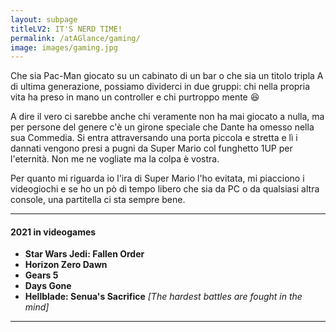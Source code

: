 ```yaml
---
layout: subpage
titleLV2: IT'S NERD TIME!
permalink: /atAGlance/gaming/
image: images/gaming.jpg
---
```


Che sia Pac-Man giocato su un cabinato di un bar o che sia un titolo tripla A di ultima generazione, possiamo dividerci in due gruppi: chi nella propria vita ha preso in mano un controller e chi purtroppo mente :laughing:

A dire il vero ci sarebbe anche chi veramente non ha mai giocato a nulla, ma per persone del genere c'è un girone speciale che Dante ha omesso nella sua Commedia.
Si entra attraversando una porta piccola e stretta e lì i dannati vengono presi a pugni da Super Mario col funghetto 1UP per l'eternità. Non me ne vogliate ma la colpa è vostra.

Per quanto mi riguarda io l'ira di Super Mario l'ho evitata, mi piacciono i videogiochi e se ho un pò di tempo libero che sia da PC o da qualsiasi altra console, una partitella ci sta sempre bene.

***

#### 2021 in videogames
* **Star Wars Jedi: Fallen Order**
* **Horizon Zero Dawn**
* **Gears 5**
* **Days Gone**
* **Hellblade: Senua's Sacrifice**
*[The hardest battles are fought in the mind]*

***

